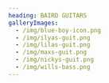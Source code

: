 ```yaml
---
heading: BAIRD GUITARS
galleryImages:
  - /img/blue-boy-icon.png
  - /img/ilyas-guit.png
  - /img/lilas-guit.png
  - /img/maxs-guit.png
  - /img/nickys-guit.png
  - /img/wills-bass.png
---
```


